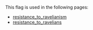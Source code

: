 This flag is used in the following pages:
 - [resistance_to_ravelianism](../events/resistance_to_ravelianism.md)
 - [resistance_to_ravelians](../events/resistance_to_ravelians.md)

